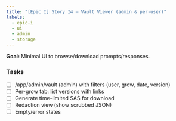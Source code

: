 ```yaml
---
title: "[Epic I] Story I4 — Vault Viewer (admin & per-user)"
labels:
  - epic-i
  - ui
  - admin
  - storage
---
```


**Goal:** Minimal UI to browse/download prompts/responses.

### Tasks
- [ ] /app/admin/vault (admin) with filters (user, grow, date, version)
- [ ] Per-grow tab: list versions with links
- [ ] Generate time-limited SAS for download
- [ ] Redaction view (show scrubbed JSON)
- [ ] Empty/error states
